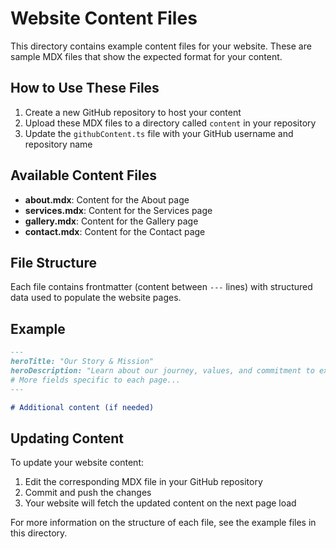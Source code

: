 
# Website Content Files

This directory contains example content files for your website. These are sample MDX files that show the expected format for your content.

## How to Use These Files

1. Create a new GitHub repository to host your content
2. Upload these MDX files to a directory called `content` in your repository
3. Update the `githubContent.ts` file with your GitHub username and repository name

## Available Content Files

- **about.mdx**: Content for the About page
- **services.mdx**: Content for the Services page
- **gallery.mdx**: Content for the Gallery page
- **contact.mdx**: Content for the Contact page

## File Structure

Each file contains frontmatter (content between `---` lines) with structured data used to populate the website pages.

## Example

```md
---
heroTitle: "Our Story & Mission"
heroDescription: "Learn about our journey, values, and commitment to excellence."
# More fields specific to each page...
---

# Additional content (if needed)
```

## Updating Content

To update your website content:
1. Edit the corresponding MDX file in your GitHub repository
2. Commit and push the changes
3. Your website will fetch the updated content on the next page load

For more information on the structure of each file, see the example files in this directory.
